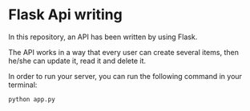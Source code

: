 # Flask Api writing

In this repository, an API has been written by using Flask.

The API works in a way that every user can create several items, then he/she can update it, read it and delete it.

In order to run your server, you can run the following command in your terminal:

``` python app.py ```
